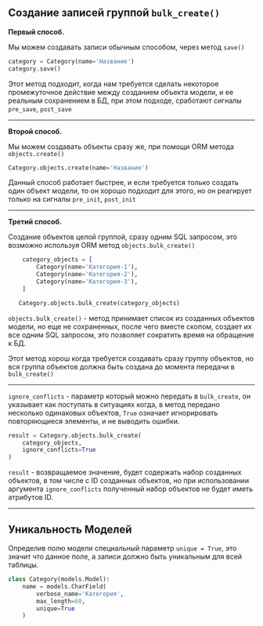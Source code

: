 Создание записей группой `bulk_create()`
---

**Первый способ.**

Мы можем создавать записи обычным способом, через метод `save()`

```python
category = Category(name='Название') 
category.save()
```
Этот метод подходит, когда нам требуется сделать некоторое промежуточное
действие между созданием объекта модели, и ее реальным сохранением 
в БД, при этом подходе, сработают сигналы `pre_save`, `post_save`

---

**Второй способ.**

Мы можем создавать объекты сразу же, при помощи ORM метода 
`objects.create()`

```python
Category.objects.create(name='Название') 
```

Данный способ работает быстрее, и если требуется только создать один
объект модели, то он хорошо подходит для этого, но он реагирует 
только на сигналы `pre_init`, `post_init`

---

**Третий способ.**

Создание объектов целой группой, сразу одним SQL запросом, это возможно 
используя ORM метод `objects.bulk_create()`

```python
    category_objects = [
        Category(name='Категория-1'),     
        Category(name='Категория-2'),     
        Category(name='Категория-3'),     
    ]

   Category.objects.bulk_create(category_objects)
```

`objects.bulk_create()` - метод принимает список из созданных объектов
модели, но еще не сохраненных, после чего вместе скопом, создает их все 
одним SQL запросом, это позволяет сократить время на обращение к БД.

Этот метод хорош когда требуется создавать сразу группу объектов, но вся 
группа объектов должна быть создана до момента передачи в `bulk_create()`

---

`ignore_conflicts` - параметр который можно передать в `bulk_create`,
он указывает как поступать в ситуациях когда, в метод передано несколько
одинаковых объектов, `True` означает игнорировать повторяющиеся элементы,
и не выводить ошибки.

```python
result = Category.objects.bulk_create(
    category_objects, 
    ignore_conflicts=True
)
```

`result` - возвращаемое значение, будет содержать набор созданных 
объектов, в том числе с ID созданных объектов, но при использовании
аргумента `ignore_conflicts` полученный набор объектов не будет иметь 
атрибутов ID.

---

Уникальность Моделей
---

Определив полю модели специальный параметр `unique = True`, это значит
что данное поле, а записи должно быть уникальным для всей таблицы.

```python
class Category(models.Model):
    name = models.CharField(
        verbose_name='Категория', 
        max_length=60, 
        unique=True
    )
```
